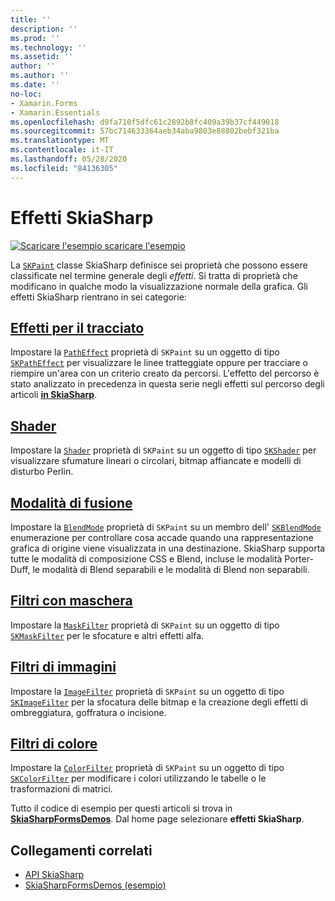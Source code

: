 ```yaml
---
title: ''
description: ''
ms.prod: ''
ms.technology: ''
ms.assetid: ''
author: ''
ms.author: ''
ms.date: ''
no-loc:
- Xamarin.Forms
- Xamarin.Essentials
ms.openlocfilehash: d9fa710f5dfc61c2892b8fc409a39b37cf449018
ms.sourcegitcommit: 57bc714633364aeb34aba9803e88802bebf321ba
ms.translationtype: MT
ms.contentlocale: it-IT
ms.lasthandoff: 05/28/2020
ms.locfileid: "84136305"
---
```

# <a name="skiasharp-effects"></a>Effetti SkiaSharp

[![Scaricare ](~/media/shared/download.png) l'esempio scaricare l'esempio](https://docs.microsoft.com/samples/xamarin/xamarin-forms-samples/skiasharpforms-demos)

La [`SKPaint`](xref:SkiaSharp.SKPaint) classe SkiaSharp definisce sei proprietà che possono essere classificate nel termine generale degli _effetti_. Si tratta di proprietà che modificano in qualche modo la visualizzazione normale della grafica. Gli effetti SkiaSharp rientrano in sei categorie:

## <a name="path-effects"></a>[Effetti per il tracciato](../curves/effects.md)

Impostare la [`PathEffect`](xref:SkiaSharp.SKPaint.PathEffect) proprietà di `SKPaint` su un oggetto di tipo [`SKPathEffect`](xref:SkiaSharp.SKPathEffect) per visualizzare le linee tratteggiate oppure per tracciare o riempire un'area con un criterio creato da percorsi. L'effetto del percorso è stato analizzato in precedenza in questa serie negli effetti sul percorso degli articoli [**in SkiaSharp**](../curves/effects.md).

## <a name="shaders"></a>[Shader](shaders/index.md)

Impostare la [`Shader`](xref:SkiaSharp.SKPaint.Shader) proprietà di `SKPaint` su un oggetto di tipo [`SKShader`](xref:SkiaSharp.SKShader) per visualizzare sfumature lineari o circolari, bitmap affiancate e modelli di disturbo Perlin.

## <a name="blend-modes"></a>[Modalità di fusione](blend-modes/index.md)

Impostare la [`BlendMode`](xref:SkiaSharp.SKPaint.BlendMode) proprietà di `SKPaint` su un membro dell' [`SKBlendMode`](xref:SkiaSharp.SKBlendMode) enumerazione per controllare cosa accade quando una rappresentazione grafica di origine viene visualizzata in una destinazione. SkiaSharp supporta tutte le modalità di composizione CSS e Blend, incluse le modalità Porter-Duff, le modalità di Blend separabili e le modalità di Blend non separabili.

## <a name="mask-filters"></a>[Filtri con maschera](mask-filters.md)

Impostare la [`MaskFilter`](xref:SkiaSharp.SKPaint.MaskFilter) proprietà di `SKPaint` su un oggetto di tipo [`SKMaskFilter`](xref:SkiaSharp.SKMaskFilter) per le sfocature e altri effetti alfa.

## <a name="image-filters"></a>[Filtri di immagini](image-filters.md)

Impostare la [`ImageFilter`](xref:SkiaSharp.SKPaint.ImageFilter) proprietà di `SKPaint` su un oggetto di tipo [`SKImageFilter`](xref:SkiaSharp.SKImageFilter) per la sfocatura delle bitmap e la creazione degli effetti di ombreggiatura, goffratura o incisione.

## <a name="color-filters"></a>[Filtri di colore](color-filters.md)

Impostare la [`ColorFilter`](xref:SkiaSharp.SKPaint.ColorFilter) proprietà di `SKPaint` su un oggetto di tipo [`SKColorFilter`](xref:SkiaSharp.SKColorFilter) per modificare i colori utilizzando le tabelle o le trasformazioni di matrici.

Tutto il codice di esempio per questi articoli si trova in [**SkiaSharpFormsDemos**](https://docs.microsoft.com/samples/xamarin/xamarin-forms-samples/skiasharpforms-demos). Dal home page selezionare **effetti SkiaSharp**.

## <a name="related-links"></a>Collegamenti correlati

- [API SkiaSharp](https://docs.microsoft.com/dotnet/api/skiasharp)
- [SkiaSharpFormsDemos (esempio)](https://docs.microsoft.com/samples/xamarin/xamarin-forms-samples/skiasharpforms-demos)
